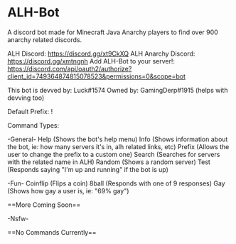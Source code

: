 # ALH-Bot
A discord bot made for Minecraft Java Anarchy players to find over 900 anarchy related discords.

ALH Discord: https://discord.gg/xt9CkXQ
ALH Anarchy Discord: https://discord.gg/xmtngnh
Add ALH-Bot to your server!: https://discord.com/api/oauth2/authorize?client_id=749364874815078523&permissions=0&scope=bot

This bot is devved by: Luck#1574
Owned by: GamingDerp#1915 (helps with devving too)

Default Prefix: !

Command Types:

-General-
  Help (Shows the bot's help menu)
  Info (Shows information about the bot, ie: how many servers it's in, alh related links, etc)
  Prefix (Allows the user to change the prefix to a custom one)
  Search (Searches for servers with the related name in ALH)
  Random (Shows a random server)
  Test (Responds saying "I'm up and running" if the bot is up)

-Fun-
  Coinflip (Flips a coin)
  8ball (Responds with one of 9 responses)
  Gay (Shows how gay a user is, ie: "69% gay")
  
==More Coming Soon==
  
-Nsfw-

==No Commands Currently==
